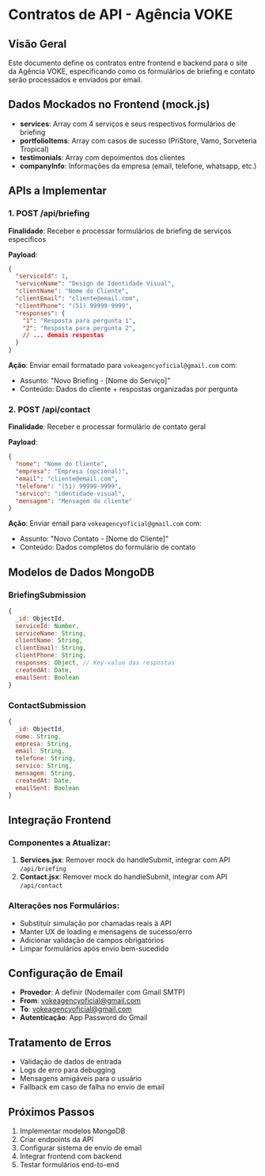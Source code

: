 # Contratos de API - Agência VOKE

## Visão Geral
Este documento define os contratos entre frontend e backend para o site da Agência VOKE, especificando como os formulários de briefing e contato serão processados e enviados por email.

## Dados Mockados no Frontend (mock.js)
- **services**: Array com 4 serviços e seus respectivos formulários de briefing
- **portfolioItems**: Array com casos de sucesso (PriStore, Vamo, Sorveteria Tropical)  
- **testimonials**: Array com depoimentos dos clientes
- **companyInfo**: Informações da empresa (email, telefone, whatsapp, etc.)

## APIs a Implementar

### 1. POST /api/briefing
**Finalidade**: Receber e processar formulários de briefing de serviços específicos

**Payload**:
```json
{
  "serviceId": 1,
  "serviceName": "Design de Identidade Visual",
  "clientName": "Nome do Cliente",
  "clientEmail": "cliente@email.com", 
  "clientPhone": "(51) 99999-9999",
  "responses": {
    "1": "Resposta para pergunta 1",
    "2": "Resposta para pergunta 2",
    // ... demais respostas
  }
}
```

**Ação**: Enviar email formatado para `vokeagencyoficial@gmail.com` com:
- Assunto: "Novo Briefing - [Nome do Serviço]"
- Conteúdo: Dados do cliente + respostas organizadas por pergunta

### 2. POST /api/contact
**Finalidade**: Receber e processar formulário de contato geral

**Payload**:
```json
{
  "nome": "Nome do Cliente",
  "empresa": "Empresa (opcional)",  
  "email": "cliente@email.com",
  "telefone": "(51) 99999-9999",
  "servico": "identidade-visual",
  "mensagem": "Mensagem do cliente"
}
```

**Ação**: Enviar email para `vokeagencyoficial@gmail.com` com:
- Assunto: "Novo Contato - [Nome do Cliente]"
- Conteúdo: Dados completos do formulário de contato

## Modelos de Dados MongoDB

### BriefingSubmission
```javascript
{
  _id: ObjectId,  
  serviceId: Number,
  serviceName: String,
  clientName: String,
  clientEmail: String,
  clientPhone: String,
  responses: Object, // Key-value das respostas
  createdAt: Date,
  emailSent: Boolean
}
```

### ContactSubmission  
```javascript
{
  _id: ObjectId,
  nome: String,
  empresa: String,
  email: String, 
  telefone: String,
  servico: String,
  mensagem: String,
  createdAt: Date,
  emailSent: Boolean
}
```

## Integração Frontend

### Componentes a Atualizar:
1. **Services.jsx**: Remover mock do handleSubmit, integrar com API `/api/briefing`
2. **Contact.jsx**: Remover mock do handleSubmit, integrar com API `/api/contact`

### Alterações nos Formulários:
- Substituir simulação por chamadas reais à API
- Manter UX de loading e mensagens de sucesso/erro
- Adicionar validação de campos obrigatórios
- Limpar formulários após envio bem-sucedido

## Configuração de Email
- **Provedor**: A definir (Nodemailer com Gmail SMTP)
- **From**: vokeagencyoficial@gmail.com  
- **To**: vokeagencyoficial@gmail.com
- **Autenticação**: App Password do Gmail

## Tratamento de Erros
- Validação de dados de entrada
- Logs de erro para debugging
- Mensagens amigáveis para o usuário  
- Fallback em caso de falha no envio de email

## Próximos Passos
1. Implementar modelos MongoDB
2. Criar endpoints da API
3. Configurar sistema de envio de email
4. Integrar frontend com backend
5. Testar formulários end-to-end